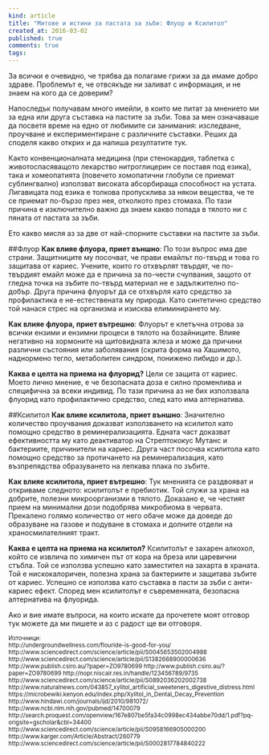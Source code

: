 ```yaml
---
kind: article
title: "Митове и истини за пастата за зъби: Флуор и Ксилитол"
created_at: 2016-03-02
published: true
comments: true
tags:
--- 
```


За всички е очевидно, че трябва да полагаме грижи за да имаме добро здраве. Проблемът е, че отвсякъде ни заливат с информация, и не знаем на кого да се доверим?<br />

Напоследък получавам много имейли, в които ме питат за мнението ми за една или друга съставка на пастите за зъби. Това за мен означаваше да посветя време на едно от любимите си занимания: изследване, проучване и експериментиране с различните съставки. Реших да споделя какво открих и да напиша резултатите тук.<br />

Както конвенционалната медицина (при стенокардия, таблетка с животоспасяващото лекарство нитроглицерин се поставя под езика), така и хомеопатията (повечето хомопатични глобули се приемат сублингвално) използват високата абсорбираща способност на устата. Лигавицата под езика е толкова пропусклива за някои вещества, че те се приемат по-бързо през нея, отколкото през стомаха.  По тази причина е изключително важно да знаем какво попада в тялото ни с пяната от пастата за зъби.

Ето какво мисля аз за две от най-спорните съставки на пастите за зъби.<br />

<!-- more -->

##Флуор
**Как влияе флуора, приет външно**: По този въпрос има две страни. Защитниците му посочват, че прави емайлът по-твърд и това го защитава от кариес. Учените, които го отхвърлят твърдят, че по-твърдият емайл може да е причина за по-чести счупвания, защото от гледна точка на зъбите по-твърд материал не е задължително по-добър. Друга причина флуорът да се отхвърля като средство за профилактика е не-естествената му природа. Като синтетично средство той нанася стрес на организма и изисква елиминирането му. 

**Как влияе флуора, приет вътрешно**: Флуорът е клетъчна отрова за всички ензими и ензимни процеси в тялото на бозайниците. Влияе негативно на хормоните на щитовидната жлеза и може да причини различни състояния или заболявания (скрита форма на Хашимото, наднормено тегло, метаболитен синдром, понижено либидо и др.).

**Каква е целта на приема на флуорид?** Цели се защита от кариес. Моето лично мнение, е че безопасната доза е силно променлива и специфична за всеки индивид. По тази причина аз не бих използвала флуорид като профилактично средство, след като има алтернатива.

##Ксилитол
**Как влияе ксилитола, приет външно**: Значително количество проучвания доказват използването на ксилитол като помощно средство в реминерализацията. Едната част доказват ефективността му като деактиватор на Стрептококус Мутанс и бактериите, причинители на кариес. Друга част посочва ксилитола като помощно средство за протичането на реминерализация, като възпрепядства образуването на лепкава плака по зъбите.

**Как влияе ксилитола, приет вътрешно**: Тук мненията се раздвояват и откриваме следното: ксилитолът е пребиотик. Той служи за храна на добрите, полезни микроорганизми в тялото. Доказано е, че честият прием на минимални дози подобрява микробиома в червата. Прекалено голямо количество от него обаче може да доведе до образуване на газове и подуване в стомаха и долните отдели на храносмилателният тракт. 

**Каква е целта на приема на ксилитол?** Ксилитолът е захарен алкохол, който се извлича по химичен път от кора на бреза или царевични стъбла. Той се използва успешно като заместител на захарта в храната. Той е нискокалоричен, полезна храна за бактериите и защитава зъбите от кариес. Успешно се използва като съставка в пасти за зъби с анти-кариес ефект. Според мен ксилитолът е съвременната, безопасна алтернатива на флуорида.

Ако и вие имате въпроси, на които искате да прочетете моят отговор тук можете да ми пишете и аз с радост ще ви отговоря.

<span style="font-size: smaller;">
Източници:<br />
http://undergroundwellness.com/flouride-is-good-for-you/
http://www.sciencedirect.com/science/article/pii/S0045653502004988
http://www.sciencedirect.com/science/article/pii/S1382668900000636
http://www.publish.csiro.au/?paper=ZO9780699
http://www.publish.csiro.au/?paper=ZO9780699
http://nopr.niscair.res.in/handle/123456789/9735
http://www.sciencedirect.com/science/article/pii/S0892036202002738
http://www.naturalnews.com/043857_xylitol_artificial_sweeteners_digestive_distress.html
https://microbewiki.kenyon.edu/index.php/Xylitol_in_Dental_Decay_Prevention
http://www.hindawi.com/journals/ijd/2010/981072/
http://www.ncbi.nlm.nih.gov/pubmed/14700079
http://search.proquest.com/openview/167e807be5fa34c0998ec434abbe70dd/1.pdf?pq-origsite=gscholar&cbl=34400
http://www.sciencedirect.com/science/article/pii/S0958166905000200
http://www.karger.com/Article/Abstract/260779
http://www.sciencedirect.com/science/article/pii/S0002817784840222</span>